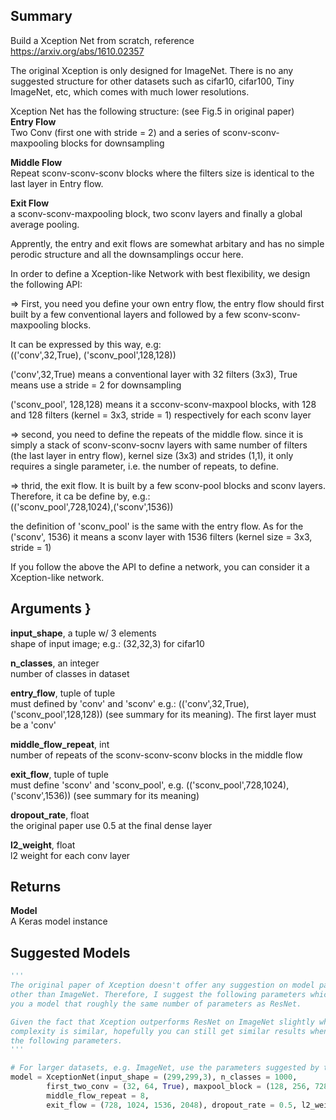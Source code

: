 ## Summary

Build a Xception Net from scratch, reference https://arxiv.org/abs/1610.02357

The original Xception is only designed for ImageNet. There is no any suggested
structure for other datasets such as cifar10, cifar100, Tiny ImageNet, etc, which 
comes with much lower resolutions. 

Xception Net has the following structure: (see Fig.5 in original paper)       
**Entry Flow**      
Two Conv (first one with stride = 2) and a series of sconv-sconv-maxpooling 
blocks for downsampling

**Middle Flow**     
Repeat sconv-sconv-sconv blocks where the filters size is identical to the 
last layer in Entry flow.

**Exit Flow**       
a sconv-sconv-maxpooling block, two sconv layers and finally a global average
pooling. 

Apprently, the entry and exit flows are somewhat arbitary and has no simple 
perodic structure and all the downsamplings occur here.

In order to define a Xception-like Network with best flexibility, we design the 
following API:

=> First, you need you define your own entry flow, the entry flow should first built
by a few conventional layers and followed by a few sconv-sconv-maxpooling blocks.

It can be expressed by this way, e.g:       
(('conv',32,True), ('sconv_pool',128,128))

('conv',32,True) means a conventional layer with 32 filters (3x3), True means use
a stride = 2 for downsampling

('sconv_pool', 128,128) means it a scconv-sconv-maxpool blocks, with 128 and 128 
filters (kernel = 3x3, stride = 1) respectively for each sconv layer  

=> second, you need to define the repeats of the middle flow. since it is simply
a stack of sconv-sconv-socnv layers with same number of filters (the last layer
in entry flow), kernel size (3x3) and strides (1,1), it only requires a single
parameter, i.e. the number of repeats, to define. 

=> thrid, the exit flow. It is built by a few sconv-pool blocks and sconv layers. 
Therefore, it ca be define by, e.g.:        
(('sconv_pool',728,1024),('sconv',1536)) 

the definition of 'sconv_pool' is the same with the entry flow. As for the ('sconv', 1536)
it means a sconv layer with 1536 filters (kernel size = 3x3, stride = 1)

If you follow the above the API to define a network, you can consider it a Xception-like
network. 
    
## Arguments }
**input_shape**, a tuple w/ 3 elements      
shape of input image; e.g.: (32,32,3) for cifar10

**n_classes**, an integer       
number of classes in dataset

**entry_flow**, tuple of tuple      
must defined by 'conv' and 'sconv' e.g.: (('conv',32,True),('sconv_pool',128,128))
(see summary for its meaning). The first layer must be a 'conv'

**middle_flow_repeat**, int     
number of repeats of the sconv-sconv-sconv blocks in the middle flow

**exit_flow**, tuple of tuple       
must define 'sconv' and 'sconv_pool', e.g. (('sconv_pool',728,1024),('sconv',1536))
(see summary for its meaning)

**dropout_rate**, float         
the original paper use 0.5 at the final dense layer 

**l2_weight**, float         
l2 weight for each conv layer

## Returns
**Model**        
A Keras model instance

## Suggested Models
```python
'''
The original paper of Xception doesn't offer any suggestion on model parameters
other than ImageNet. Therefore, I suggest the following parameters which will give
you a model that roughly the same number of parameters as ResNet. 

Given the fact that Xception outperforms ResNet on ImageNet slightly when model 
complexity is similar, hopefully you can still get similar results when using 
the following parameters.
'''

# For larger datasets, e.g. ImageNet, use the parameters suggested by the original paper)
model = XceptionNet(input_shape = (299,299,3), n_classes = 1000, 
        first_two_conv = (32, 64, True), maxpool_block = (128, 256, 728),
        middle_flow_repeat = 8,
        exit_flow = (728, 1024, 1536, 2048), dropout_rate = 0.5, l2_weight = 1e-4)    
```
